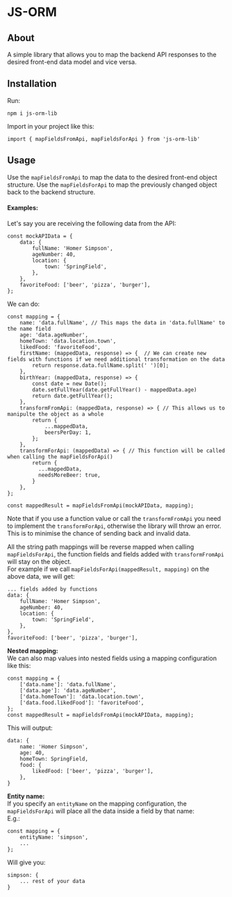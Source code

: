 # JS-ORM

## About
A simple library that allows you to map the backend API responses to the desired front-end data model and vice versa.

## Installation
Run:
```
npm i js-orm-lib
```
Import in your project like this:
```
import { mapFieldsFromApi, mapFieldsForApi } from 'js-orm-lib'
```
## Usage
Use the ```mapFieldsFromApi``` to map the data to the desired front-end object structure.
Use the ```mapFieldsForApi``` to map the previously changed object back to the backend structure.

#### Examples:
Let's say you are receiving the following data from the API:
```
const mockAPIData = {
    data: {
        fullName: 'Homer Simpson',
        ageNumber: 40,
        location: {
            town: 'SpringField',
        },
    },
    favoriteFood: ['beer', 'pizza', 'burger'],
};
```
We can do: 
```
const mapping = {
    name: 'data.fullName', // This maps the data in 'data.fullName' to the name field
    age: 'data.ageNumber',
    homeTown: 'data.location.town',
    likedFood: 'favoriteFood',
    firstName: (mappedData, response) => {  // We can create new fields with functions if we need additional transformation on the data
        return response.data.fullName.split(' ')[0];
    },
    birthYear: (mappedData, response) => {
        const date = new Date();
        date.setFullYear(date.getFullYear() - mappedData.age)
        return date.getFullYear();
    },
    transformFromApi: (mappedData, response) => { // This allows us to manipulte the object as a whole
        return {
            ...mappedData,
            beersPerDay: 1,
        };
    },
    transformForApi: (mappedData) => { // This function will be called when calling the mapFieldsForApi()
        return {
          ...mappedData,
          needsMoreBeer: true,
        }
    },
};

const mappedResult = mapFieldsFromApi(mockAPIData, mapping);
```
Note that if you use a function value or call the `transformFromApi` you need to implement the `transformForApi`, otherwise the library will throw an error.
This is to minimise the chance of sending back and invalid data.

All the string path mappings will be reverse mapped when calling `mapFieldsForApi`, the function fields and fields added with `transformFromApi` will stay on the object.
<br/>For example if we call `mapFieldsForApi(mappedResult, mapping)` on the above data, we will get:
```
... fields added by functions
data: {
    fullName: 'Homer Simpson',
    ageNumber: 40,
    location: {
        town: 'SpringField',
    },
},
favoriteFood: ['beer', 'pizza', 'burger'],
```

**Nested mapping:**
<br/>We can also map values into nested fields using a mapping configuration like this:
```
const mapping = {
    ['data.name']: 'data.fullName',
    ['data.age']: 'data.ageNumber',
    ['data.homeTown']: 'data.location.town',
    ['data.food.likedFood']: 'favoriteFood',
};
const mappedResult = mapFieldsFromApi(mockAPIData, mapping);
```
This will output:
```
data: {
    name: 'Homer Simpson',
    age: 40,
    homeTown: SpringField,
    food: {
        likedFood: ['beer', 'pizza', 'burger'],
    },
}
```
**Entity name:**
<br/> If you specify an `entityName` on the mapping configuration, the `mapFieldsForApi` will place all the data inside a field by that name:
<br/> E.g.:
```
const mapping = {
    entityName: 'simpson',
    ...
};
```
Will give you:
```
simpson: {
    ... rest of your data
}
```